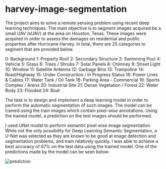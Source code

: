 # harvey-image-segmentation

The project aims to solve a remote sensing problem using recent deep learning techniques. The main objective is to segment images acquired be a small UAV (sUAV) at the area on Houston, Texas. These images were acquired in order to assess the damages on residential and public properties after Hurricane Harvey. In total, there are 25 categories to segment that are provided below.

0: Background
1: Property Roof
2: Secondary Structure
3: Swimming Pool
4: Vehicle
5: Grass
6: Trees / Shrubs
7: Solar Panels
8: Chimney
9: Street Light
10: Window
11: Satellite Antenna
12: Garbage Bins
13: Trampoline
14: Road/Highway
15: Under Construction / In Progress Status
16: Power Lines & Cables
17: Water Tank / Oil Tank
18: Parking Area - Commercial
19: Sports Complex / Arena
20: Industrial Site
21: Dense Vegetation / Forest
22: Water Body
23: Flooded
24: Boat


The task is to design and implement a deep learning model in order to perform the automatic segmentation of such images. The model can be trained using the train images which contain pixel-wise annotations. Using the trained model, a prediction on the test images should be performed.

I used UNet model to perform semantic pixel wise image segmentation. While not the only possibility for Deep Learning Semantic Segmentation, a U-Net was selected as they are known to be good at image detection and segmentation problems, and train relatively quickly. I was able to achieve a best accuracy of 67\% on the test data using the trained model. One of the predictions made by the model can be seen below:

![prediction](data/6456_prediction)
